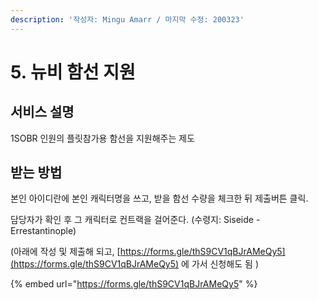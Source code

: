 ```yaml
---
description: '작성자: Mingu Amarr / 마지막 수정: 200323'
---
```


# 5. 뉴비 함선 지원

## 서비스 설명

1SOBR 인원의 플릿참가용 함선을 지원해주는 제도

## 받는 방법

본인 아이디란에 본인 캐릭터명을 쓰고, 받을 함선 수량을 체크한 뒤 제출버튼 클릭.

담당자가 확인 후 그 캐릭터로 컨트랙을 걸어준다. \(수령지: Siseide - Errestantinople\)

\(아래에 작성 및 제출해 되고, [https://forms.gle/thS9CV1qBJrAMeQy5](https://forms.gle/thS9CV1qBJrAMeQy5) 에 가서 신청해도 됨 \)

{% embed url="https://forms.gle/thS9CV1qBJrAMeQy5" %}



